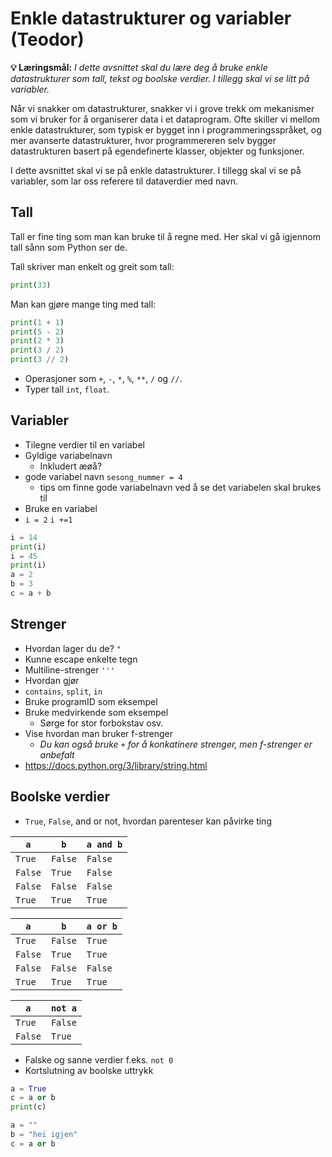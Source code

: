 Enkle datastrukturer og variabler (Teodor)
=================================
**💡 Læringsmål:** _I dette avsnittet skal du lære deg å bruke enkle datastrukturer som tall, tekst og boolske verdier. I tillegg skal vi se litt på variabler._

Når vi snakker om datastrukturer, snakker vi i grove trekk om mekanismer som vi bruker for å organiserer data i et dataprogram. Ofte skiller vi mellom enkle datastrukturer, som typisk er bygget inn i programmeringsspråket, og mer avanserte datastrukturer, hvor programmereren selv bygger datastrukturen basert på egendefinerte klasser, objekter og funksjoner.

I dette avsnittet skal vi se på enkle datastrukturer. I tillegg skal vi se på variabler, som lar oss referere til dataverdier med navn.

Tall
----
Tall er fine ting som man kan bruke til å regne med. Her skal vi gå igjennom tall sånn som Python ser de.

Tall skriver man enkelt og greit som tall:
```python
print(33)
```

Man kan gjøre mange ting med tall:
```python
print(1 + 1)
print(5 - 2)
print(2 * 3)
print(3 / 2)
print(3 // 2)
```

- Operasjoner som `+`, `-`, `*`, `%`, `**`, `/` og `//`.
- Typer tall `int`, `float`.

Variabler
---------
- Tilegne verdier til en variabel
- Gyldige variabelnavn
  - Inkludert æøå?
- gode variabel navn `sesong_nummer = 4`
    - tips om finne gode variabelnavn ved å se det variabelen skal brukes til
- Bruke en variabel
- `i = 2` `i +=1 `

```python
i = 14
print(i)
i = 45
print(i)
a = 2
b = 3
c = a + b
```

Strenger
--------
- Hvordan lager du de? `"`
- Kunne escape enkelte tegn
- Multiline-strenger `'''`
- Hvordan gjør
- `contains`, `split`, `in`
- Bruke programID som eksempel
- Bruke medvirkende som eksempel
    - Sørge for stor forbokstav osv.
- Vise hvordan man bruker f-strenger
    - _Du kan også bruke `+` for å konkatinere strenger, men f-strenger er anbefalt_
- https://docs.python.org/3/library/string.html

Boolske verdier
---------------
- `True`, `False`, and or not, hvordan parenteser kan påvirke ting

| `a`     | `b`     | `a and b` |
| ------- | ------- | --------- |
| `True`  | `False` | `False`   |
| `False` | `True`  | `False`   |
| `False` | `False` | `False`   |
| `True`  | `True`  | `True`    |

| `a`     | `b`     | `a or b` |
| ------- | ------- | -------- |
| `True`  | `False` | `True`   |
| `False` | `True`  | `True`   |
| `False` | `False` | `False`  |
| `True`  | `True`  | `True`   |

| `a`     | `not a` |
| ------- | ------- |
| `True`  | `False` |
| `False` | `True`  |

- Falske og sanne verdier f.eks. `not 0`
- Kortslutning av boolske uttrykk

```python
a = True
c = a or b
print(c)
```

```python
a = ""
b = "hei igjen"
c = a or b
```
